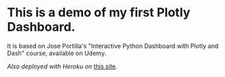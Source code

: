 # This is a demo of my first Plotly Dashboard.

It is based on Jose Portilla's "Interactive Python Dashboard with Plotly and Dash" course, available on Udemy.

*Also deployed with Heroku on* [this site](http://myverfirstapplication.herokuapp.com/).
